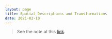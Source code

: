 ```yaml
---
layout: page
title: Spatial Descriptions and Transformations
date: 2021-02-10
---
```


> See the note at this [link](https://github.com/ccj5351/studynotes/blob/master/stereo-matching/transformations.md).

